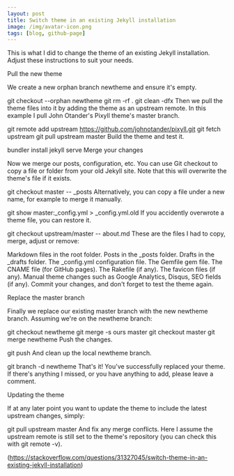 ```yaml
---
layout: post
title: Switch theme in an existing Jekyll installation
image: /img/avatar-icon.png
tags: [blog, github-page]
---
```


This is what I did to change the theme of an existing Jekyll installation. Adjust these instructions to suit your needs.

Pull the new theme

We create a new orphan branch newtheme and ensure it's empty.

git checkout --orphan newtheme
git rm -rf .
git clean -dfx
Then we pull the theme files into it by adding the theme as an upstream remote. In this example I pull John Otander's Pixyll theme's master branch.

git remote add upstream https://github.com/johnotander/pixyll.git
git fetch upstream
git pull upstream master
Build the theme and test it.

bundler install
jekyll serve
Merge your changes

Now we merge our posts, configuration, etc. You can use Git checkout to copy a file or folder from your old Jekyll site. Note that this will overwrite the theme's file if it exists.

git checkout master -- _posts
Alternatively, you can copy a file under a new name, for example to merge it manually.

git show master:_config.yml > _config.yml.old
If you accidently overwrote a theme file, you can restore it.

git checkout upstream/master -- about.md
These are the files I had to copy, merge, adjust or remove:

Markdown files in the root folder.
Posts in the _posts folder.
Drafts in the _drafts folder.
The _config.yml configuration file.
The Gemfile gem file.
The CNAME file (for GitHub pages).
The Rakefile (if any).
The favicon files (if any).
Manual theme changes such as Google Analytics, Disqus, SEO fields (if any).
Commit your changes, and don't forget to test the theme again.

Replace the master branch

Finally we replace our existing master branch with the new newtheme branch. Assuming we're on the newtheme branch:

git checkout newtheme
git merge -s ours master
git checkout master
git merge newtheme
Push the changes.

git push
And clean up the local newtheme branch.

git branch -d newtheme
That's it! You've successfully replaced your theme. If there's anything I missed, or you have anything to add, please leave a comment.

Updating the theme

If at any later point you want to update the theme to include the latest upstream changes, simply:

git pull upstream master
And fix any merge conflicts. Here I assume the upstream remote is still set to the theme's repository (you can check this with git remote -v).

(https://stackoverflow.com/questions/31327045/switch-theme-in-an-existing-jekyll-installation)